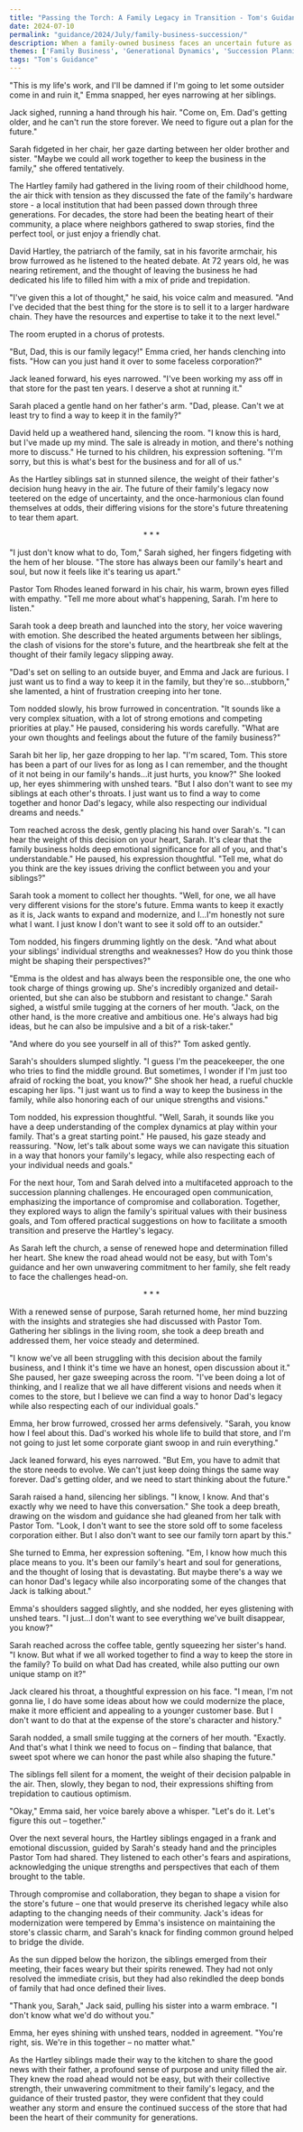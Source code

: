 ```yaml
---
title: "Passing the Torch: A Family Legacy in Transition - Tom's Guidance 70"
date: 2024-07-10
permalink: "guidance/2024/July/family-business-succession/"
description: When a family-owned business faces an uncertain future as the patriarch prepares to retire, tensions rise among the siblings, threatening to tear the family apart. Seeking guidance, one of the siblings turns to Pastor Tom Rhodes, who helps them navigate the complex emotional and ethical challenges of transitioning the business to the next generation.
themes: ['Family Business', 'Generational Dynamics', 'Succession Planning', 'Conflict Resolution', 'Spiritual Guidance']
tags: "Tom's Guidance"
---
```

"This is my life's work, and I'll be damned if I'm going to let some outsider come in and ruin it," Emma snapped, her eyes narrowing at her siblings.

Jack sighed, running a hand through his hair. "Come on, Em. Dad's getting older, and he can't run the store forever. We need to figure out a plan for the future."

Sarah fidgeted in her chair, her gaze darting between her older brother and sister. "Maybe we could all work together to keep the business in the family," she offered tentatively.

The Hartley family had gathered in the living room of their childhood home, the air thick with tension as they discussed the fate of the family's hardware store - a local institution that had been passed down through three generations. For decades, the store had been the beating heart of their community, a place where neighbors gathered to swap stories, find the perfect tool, or just enjoy a friendly chat.

David Hartley, the patriarch of the family, sat in his favorite armchair, his brow furrowed as he listened to the heated debate. At 72 years old, he was nearing retirement, and the thought of leaving the business he had dedicated his life to filled him with a mix of pride and trepidation.

"I've given this a lot of thought," he said, his voice calm and measured. "And I've decided that the best thing for the store is to sell it to a larger hardware chain. They have the resources and expertise to take it to the next level."

The room erupted in a chorus of protests.

"But, Dad, this is our family legacy!" Emma cried, her hands clenching into fists. "How can you just hand it over to some faceless corporation?"

Jack leaned forward, his eyes narrowed. "I've been working my ass off in that store for the past ten years. I deserve a shot at running it."

Sarah placed a gentle hand on her father's arm. "Dad, please. Can't we at least try to find a way to keep it in the family?"

David held up a weathered hand, silencing the room. "I know this is hard, but I've made up my mind. The sale is already in motion, and there's nothing more to discuss." He turned to his children, his expression softening. "I'm sorry, but this is what's best for the business and for all of us."

As the Hartley siblings sat in stunned silence, the weight of their father's decision hung heavy in the air. The future of their family's legacy now teetered on the edge of uncertainty, and the once-harmonious clan found themselves at odds, their differing visions for the store's future threatening to tear them apart.

<center>* * *</center>

"I just don't know what to do, Tom," Sarah sighed, her fingers fidgeting with the hem of her blouse. "The store has always been our family's heart and soul, but now it feels like it's tearing us apart."

Pastor Tom Rhodes leaned forward in his chair, his warm, brown eyes filled with empathy. "Tell me more about what's happening, Sarah. I'm here to listen."

Sarah took a deep breath and launched into the story, her voice wavering with emotion. She described the heated arguments between her siblings, the clash of visions for the store's future, and the heartbreak she felt at the thought of their family legacy slipping away.

"Dad's set on selling to an outside buyer, and Emma and Jack are furious. I just want us to find a way to keep it in the family, but they're so...stubborn," she lamented, a hint of frustration creeping into her tone.

Tom nodded slowly, his brow furrowed in concentration. "It sounds like a very complex situation, with a lot of strong emotions and competing priorities at play." He paused, considering his words carefully. "What are your own thoughts and feelings about the future of the family business?"

Sarah bit her lip, her gaze dropping to her lap. "I'm scared, Tom. This store has been a part of our lives for as long as I can remember, and the thought of it not being in our family's hands...it just hurts, you know?" She looked up, her eyes shimmering with unshed tears. "But I also don't want to see my siblings at each other's throats. I just want us to find a way to come together and honor Dad's legacy, while also respecting our individual dreams and needs."

Tom reached across the desk, gently placing his hand over Sarah's. "I can hear the weight of this decision on your heart, Sarah. It's clear that the family business holds deep emotional significance for all of you, and that's understandable." He paused, his expression thoughtful. "Tell me, what do you think are the key issues driving the conflict between you and your siblings?"

Sarah took a moment to collect her thoughts. "Well, for one, we all have very different visions for the store's future. Emma wants to keep it exactly as it is, Jack wants to expand and modernize, and I...I'm honestly not sure what I want. I just know I don't want to see it sold off to an outsider."

Tom nodded, his fingers drumming lightly on the desk. "And what about your siblings' individual strengths and weaknesses? How do you think those might be shaping their perspectives?"

"Emma is the oldest and has always been the responsible one, the one who took charge of things growing up. She's incredibly organized and detail-oriented, but she can also be stubborn and resistant to change." Sarah sighed, a wistful smile tugging at the corners of her mouth. "Jack, on the other hand, is the more creative and ambitious one. He's always had big ideas, but he can also be impulsive and a bit of a risk-taker."

"And where do you see yourself in all of this?" Tom asked gently.

Sarah's shoulders slumped slightly. "I guess I'm the peacekeeper, the one who tries to find the middle ground. But sometimes, I wonder if I'm just too afraid of rocking the boat, you know?" She shook her head, a rueful chuckle escaping her lips. "I just want us to find a way to keep the business in the family, while also honoring each of our unique strengths and visions."

Tom nodded, his expression thoughtful. "Well, Sarah, it sounds like you have a deep understanding of the complex dynamics at play within your family. That's a great starting point." He paused, his gaze steady and reassuring. "Now, let's talk about some ways we can navigate this situation in a way that honors your family's legacy, while also respecting each of your individual needs and goals."

For the next hour, Tom and Sarah delved into a multifaceted approach to the succession planning challenges. He encouraged open communication, emphasizing the importance of compromise and collaboration. Together, they explored ways to align the family's spiritual values with their business goals, and Tom offered practical suggestions on how to facilitate a smooth transition and preserve the Hartley's legacy.

As Sarah left the church, a sense of renewed hope and determination filled her heart. She knew the road ahead would not be easy, but with Tom's guidance and her own unwavering commitment to her family, she felt ready to face the challenges head-on.

<center>* * *</center>

With a renewed sense of purpose, Sarah returned home, her mind buzzing with the insights and strategies she had discussed with Pastor Tom. Gathering her siblings in the living room, she took a deep breath and addressed them, her voice steady and determined.

"I know we've all been struggling with this decision about the family business, and I think it's time we have an honest, open discussion about it." She paused, her gaze sweeping across the room. "I've been doing a lot of thinking, and I realize that we all have different visions and needs when it comes to the store, but I believe we can find a way to honor Dad's legacy while also respecting each of our individual goals."

Emma, her brow furrowed, crossed her arms defensively. "Sarah, you know how I feel about this. Dad's worked his whole life to build that store, and I'm not going to just let some corporate giant swoop in and ruin everything."

Jack leaned forward, his eyes narrowed. "But Em, you have to admit that the store needs to evolve. We can't just keep doing things the same way forever. Dad's getting older, and we need to start thinking about the future."

Sarah raised a hand, silencing her siblings. "I know, I know. And that's exactly why we need to have this conversation." She took a deep breath, drawing on the wisdom and guidance she had gleaned from her talk with Pastor Tom. "Look, I don't want to see the store sold off to some faceless corporation either. But I also don't want to see our family torn apart by this."

She turned to Emma, her expression softening. "Em, I know how much this place means to you. It's been our family's heart and soul for generations, and the thought of losing that is devastating. But maybe there's a way we can honor Dad's legacy while also incorporating some of the changes that Jack is talking about."

Emma's shoulders sagged slightly, and she nodded, her eyes glistening with unshed tears. "I just...I don't want to see everything we've built disappear, you know?"

Sarah reached across the coffee table, gently squeezing her sister's hand. "I know. But what if we all worked together to find a way to keep the store in the family? To build on what Dad has created, while also putting our own unique stamp on it?"

Jack cleared his throat, a thoughtful expression on his face. "I mean, I'm not gonna lie, I do have some ideas about how we could modernize the place, make it more efficient and appealing to a younger customer base. But I don't want to do that at the expense of the store's character and history."

Sarah nodded, a small smile tugging at the corners of her mouth. "Exactly. And that's what I think we need to focus on – finding that balance, that sweet spot where we can honor the past while also shaping the future."

The siblings fell silent for a moment, the weight of their decision palpable in the air. Then, slowly, they began to nod, their expressions shifting from trepidation to cautious optimism.

"Okay," Emma said, her voice barely above a whisper. "Let's do it. Let's figure this out – together."

Over the next several hours, the Hartley siblings engaged in a frank and emotional discussion, guided by Sarah's steady hand and the principles Pastor Tom had shared. They listened to each other's fears and aspirations, acknowledging the unique strengths and perspectives that each of them brought to the table.

Through compromise and collaboration, they began to shape a vision for the store's future – one that would preserve its cherished legacy while also adapting to the changing needs of their community. Jack's ideas for modernization were tempered by Emma's insistence on maintaining the store's classic charm, and Sarah's knack for finding common ground helped to bridge the divide.

As the sun dipped below the horizon, the siblings emerged from their meeting, their faces weary but their spirits renewed. They had not only resolved the immediate crisis, but they had also rekindled the deep bonds of family that had once defined their lives.

"Thank you, Sarah," Jack said, pulling his sister into a warm embrace. "I don't know what we'd do without you."

Emma, her eyes shining with unshed tears, nodded in agreement. "You're right, sis. We're in this together – no matter what."

As the Hartley siblings made their way to the kitchen to share the good news with their father, a profound sense of purpose and unity filled the air. They knew the road ahead would not be easy, but with their collective strength, their unwavering commitment to their family's legacy, and the guidance of their trusted pastor, they were confident that they could weather any storm and ensure the continued success of the store that had been the heart of their community for generations.

